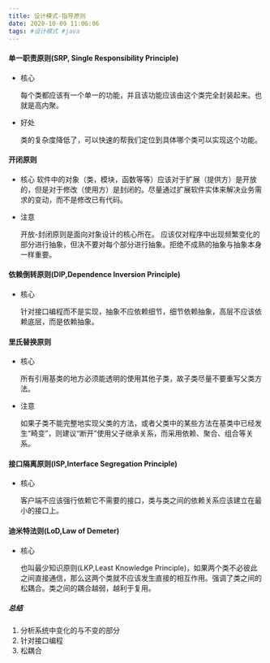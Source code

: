 ```yaml
---
title: 设计模式-指导原则
date: 2020-10-09 11:06:06
tags: #设计模式 #java
---
```




#### 单一职责原则(SRP, Single Responsibility Principle)

 * 核心

   每个类都应该有一个单一的功能，并且该功能应该由这个类完全封装起来。也就是高内聚。

   

* 好处

  类的复杂度降低了，可以快速的帮我们定位到具体哪个类可以实现这个功能。



#### 开闭原则

* 核心
  软件中的对象（类，模块，函数等等）应该对于扩展（提供方）是开放的，但是对于修改（使用方）是封闭的。尽量通过扩展软件实体来解决业务需求的变动，而不是修改已有代码。

* 注意

  开放-封闭原则是面向对象设计的核心所在。  应该仅对程序中出现频繁变化的部分进行抽象，但决不要对每个部分进行抽象。拒绝不成熟的抽象与抽象本身一样重要。

#### 依赖倒转原则(DIP,Dependence Inversion Principle)

* 核心

  针对接口编程而不是实现，抽象不应依赖细节，细节依赖抽象，高层不应该依赖底层，而是依赖抽象。

#### 里氏替换原则

* 核心

  所有引用基类的地方必须能透明的使用其他子类，故子类尽量不要重写父类方法。

* 注意

  如果子类不能完整地实现父类的方法，或者父类中的某些方法在基类中已经发生“畸变”，则建议“断开”使用父子继承关系，而采用依赖、聚合、组合等关系。

#### 接口隔离原则(ISP,Interface Segregation Principle)

* 核心

  客户端不应该强行依赖它不需要的接口，类与类之间的依赖关系应该建立在最小的接口上。



#### 迪米特法则(LoD,Law of Demeter)

* 核心

  也叫最少知识原则(LKP,Least Knowledge Principle)，如果两个类不必彼此之间直接通信，那么这两个类就不应该发生直接的相互作用。强调了类之间的松耦合。类之间的耦合越弱，越利于复用。



##### 总结

1. 分析系统中变化的与不变的部分
2. 针对接口编程
3. 松耦合